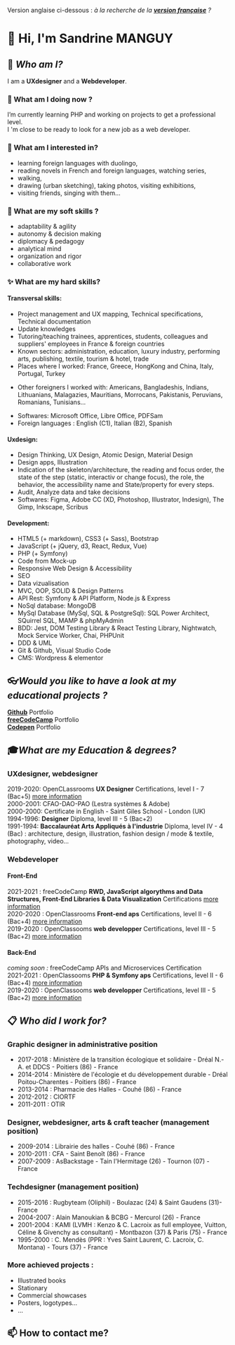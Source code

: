 Version anglaise ci-dessous : *à la recherche de la **[version française](https://github.com/s-manguy/diploma/blob/main/README.md)** ?*

# 👋 Hi, I'm **Sandrine MANGUY**

## 🔭 *Who am I?* 
I am a **UXdesigner** and a **Webdeveloper**. 

### 🌱 What am I doing now ?
I’m currently learning PHP and working on projects to get a professional level.  
I 'm close to be ready to look for a new job as a web developer.

### 👀 What am I interested in?
* learning foreign languages with duolingo, 
* reading novels in French and foreign languages, watching series, 
* walking,  
* drawing (urban sketching), taking photos, visiting exhibitions, 
* visiting friends, singing with them...

### 💬 What are my soft skills ?
* adaptability & agility
* autonomy & decision making
* diplomacy & pedagogy
* analytical mind
* organization and rigor
* collaborative work

### ✨ What are my hard skills?
#### Transversal skills:
* Project management and UX mapping, Technical specifications, Technical documentation
* Update knowledges
* Tutoring/teaching trainees, apprentices, students, colleagues and suppliers' employees in France & foreign countries
* Known sectors: administration, education, luxury industry, performing arts, publishing, textile, tourism & hotel, trade
* Places where I worked: France, Greece, HongKong and China, Italy, Portugal, Turkey  
 <!--🇫🇷 🇬🇷 🇨🇳 🇮🇹 🇵🇹 🇹🇷 -->
* Other foreigners I worked with: Americans, Bangladeshis, Indians, Lithuanians, Malagazies, Mauritians, Morrocans, Pakistanis, Peruvians, Romanians, Tunisians...  
 <!-- 🇺🇸 🇧🇩 🇮🇳 🇱🇹 🇲🇬 🇲🇺 🇲🇦 🇵🇰 🇵🇪 🇷🇪 🇷🇴 🇹🇳 -->
* Softwares: Microsoft Office, Libre Office, PDFSam
* Foreign languages : English (C1), Italian (B2), Spanish
 
#### Uxdesign:
* Design Thinking, UX Design, Atomic Design, Material Design
* Design apps, Illustration
* Indication of the skeleton/architecture, the reading and focus order, the state of the step (static, interactiv or change focus), the role, the behavior, the accessibility name and State/property for every steps.
* Audit, Analyze data and take decisions
* Softwares: Figma, Adobe CC (XD, Photoshop, Illustrator, Indesign), The Gimp, Inkscape, Scribus

#### Development:
* HTML5 (+ markdown), CSS3 (+ Sass), Bootstrap
* JavaScript (+ jQuery, d3, React, Redux, Vue) 
* PHP (+ Symfony)
* Code from Mock-up
* Responsive Web Design & Accessibility
* SEO
* Data vizualisation
* MVC, OOP, SOLID & Design Patterns
* API Rest: Symfony & API Platform, Node.js & Express
* NoSql database: MongoDB
* MySql Database (MySql, SQL & PostgreSql): SQL Power Architect, SQuirrel SQL, MAMP & phpMyAdmin
* BDD: Jest, DOM Testing Library & React Testing Library, Nightwatch, Mock Service Worker, Chai, PHPUnit
* DDD & UML
* Git & Github, Visual Studio Code
* CMS: Wordpress & elementor


## 👓*Would you like to have a look at my educational projects ?*
**[Github](https://github.com/s-manguy/projects)** Portfolio  
**[freeCodeCamp](https://www.freecodecamp.org/fcc3ab085a4-3e2d-4160-a445-50914111cc0d)** Portfolio  
**[Codepen](https://codepen.io/s-manguy)** Portfolio  


## 🎓*What are my Education & degrees?*
### UXdesigner, webdesigner
2019-2020: OpenCLassrooms **UX Designer** Certifications, level I - 7 (Bac+5) [more information](https://github.com/s-manguy/diploma/tree/main/UX-DESIGN#readme)     
2000-2001: CFAO-DAO-PAO  (Lestra systèmes & Adobe)  
2000-2000: Certificate in English - Saint Giles School - London (UK)    
1994-1996: **Designer** Diploma, level III - 5 (Bac+2)    
1991-1994: **Baccalauréat Arts Appliqués à l'industrie** Diploma, level IV - 4 (Bac) : architecture, design, illustration, fashion design / mode & textile, photography, video...  

### Webdeveloper
#### Front-End
2021-2021 : freeCodeCamp **RWD, JavaScript algorythms and Data Structures, Front-End Libraries & Data Visualization** Certifications [more information](https://www.freecodecamp.org/fcc3ab085a4-3e2d-4160-a445-50914111cc0d)  
2020-2020 : OpenClassrooms **Front-end aps** Certifications, level II - 6 (Bac+4) [more information](https://github.com/s-manguy/diploma/tree/main/FRONT-END#readme)  
2019-2020 : OpenClassooms **web developper** Certifications, level III - 5 (Bac+2) [more information](https://github.com/s-manguy/diploma/blob/main/WEB-DEVELOPPER#README.md) 

#### Back-End
*coming soon :* freeCodeCamp APIs and Microservices Certification   
2021-2021 : OpenClassooms **PHP & Symfony aps** Certifications, level II - 6 (Bac+4) [more information](https://github.com/s-manguy/diploma/blob/main/PHP/README.md)      
2019-2020 : OpenClassooms **web developper** Certifications, level III - 5 (Bac+2) [more information](https://github.com/s-manguy/diploma/blob/main/WEB-DEVELOPPER#README.md)  


## 📋 *Who did I work for?* 
### Graphic designer in administrative position 
* 2017-2018 : Ministère de la transition écologique et solidaire - Dréal N.-A. et DDCS - Poitiers (86) - France
* 2014-2014 : Ministère de l'écologie et du développement durable - Dréal Poitou-Charentes - Poitiers (86) - France
* 2013-2014 : Pharmacie des Halles - Couhé (86) - France
* 2012-2012 : CIORTF
* 2011-2011 : OTIR

### Designer, webdesigner, arts & craft teacher (management position)
* 2009-2014 : Librairie des halles - Couhé (86) - France
* 2010-2011 : CFA - Saint Benoît (86) - France
* 2007-2009 : AsBackstage - Tain l'Hermitage (26) - Tournon (07) - France

### Techdesigner (management position)
* 2015-2016 : Rugbyteam (Oliphil) - Boulazac (24) & Saint Gaudens (31)- France
* 2004-2007 : Alain Manoukian & BCBG - Mercurol (26) - France
* 2001-2004 : KAMI (LVMH : Kenzo & C. Lacroix as full employee, Vuitton, Céline & Givenchy as consultant) - Montbazon (37) & Paris (75) - France
* 1995-2000 : C. Mendès (PPR : Yves Saint Laurent, C. Lacroix, C. Montana) - Tours (37) - France

### More achieved projects :
* Illustrated books
* Stationary
* Commercial showcases
* Posters, logotypes...
* ...


## 📫 How to contact me?

<!--
- 👋 Hi, I’m @s-manguy
- 👀 I’m interested in design, art, reading books, drawing, walking...
- 🌱 I’m currently learning html, css, javascript and PHP : [view skills and diploma](https://github.com/s-manguy/diploma)
- 💞️ I’m looking to collaborate on ...
- 📫 How to reach me ...
-->
<!---
s-manguy/s-manguy is a ✨ special ✨ repository because its `README.md` (this file) appears on your GitHub profile.
You can click the Preview link to take a look at your changes.
--->
